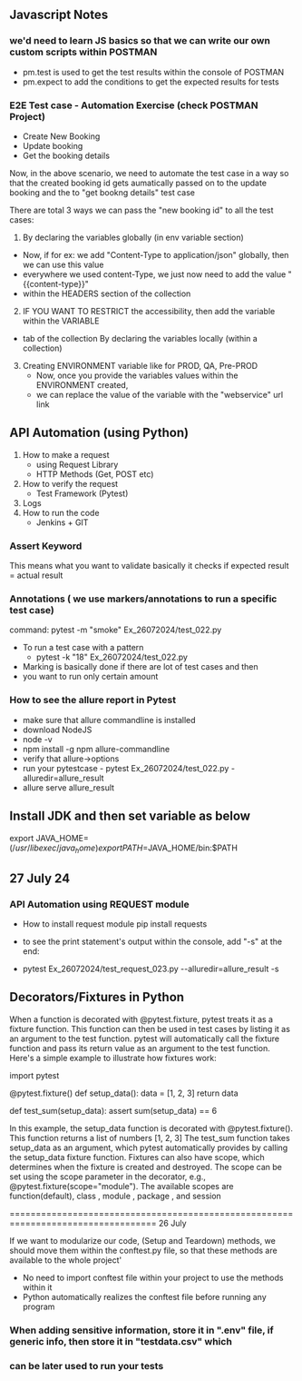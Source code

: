## Javascript Notes

### we'd need to learn JS basics so that we can write our own custom scripts within POSTMAN

- pm.test is used to get the test results within the console of POSTMAN
- pm.expect to add the conditions to get the expected results for tests

### E2E Test case - Automation Exercise (check POSTMAN Project)

- Create New Booking
- Update booking
- Get the booking details

Now, in the above scenario, we need to automate the test case in a way so that the created
booking id gets aumatically passed on to the update booking and the to "get bookng details"
test case

There are total 3 ways we can pass the "new booking id" to all the test cases:
1. By declaring the variables globally (in env variable section)
  - Now, if for ex: we add "Content-Type to application/json" globally, then we can use this value
  - everywhere we used content-Type, we just now need to add the value "{{content-type}}"
  - within the HEADERS section of the collection
2. IF YOU WANT TO RESTRICT the accessibility, then add the variable within the VARIABLE
  - tab of the collection
    By declaring the variables locally (within a collection)
3. Creating ENVIRONMENT variable like for PROD, QA, Pre-PROD
   - Now, once you provide the variables values within the ENVIRONMENT created,
   - we can replace the value of the variable with the "webservice" url link


## API Automation (using Python)

1. How to make a request
   - using Request Library
   - HTTP Methods (Get, POST etc)
2. How to verify the request
   - Test Framework (Pytest)
3. Logs
4. How to run the code
   - Jenkins + GIT

### Assert Keyword
This means what you want to validate
basically it checks if expected result = actual result

### Annotations ( we use markers/annotations to run a specific test case)
command: pytest -m "smoke" Ex_26072024/test_022.py
- To run a test case with a pattern
  - pytest -k "18" Ex_26072024/test_022.py
- Marking is basically done if there are lot of test cases and then
- you want to run only certain amount 

### How to see the allure report in Pytest
- make sure that allure commandline is installed
- download NodeJS
- node -v
- npm install -g npm allure-commandline
- verify that allure->options
- run your pytestcase - pytest Ex_26072024/test_022.py -alluredir=allure_result
- allure serve allure_result

## Install JDK and then set variable as below
export JAVA_HOME=$(/usr/libexec/java_home)
export PATH=$JAVA_HOME/bin:$PATH

## 27 July 24

### API Automation using REQUEST module

- How to install request module
pip install requests

- to see the print statement's output within the console, add "-s" at the end:
- pytest Ex_26072024/test_request_023.py --alluredir=allure_result -s

## Decorators/Fixtures in Python

When a function is decorated with @pytest.fixture, pytest treats it as a fixture function. This function can then be used in test cases by listing it as an argument to the test function. pytest will automatically call the fixture function and pass its return value as an argument to the test function.
Here's a simple example to illustrate how fixtures work:

import pytest

@pytest.fixture()
def setup_data():
    data = [1, 2, 3]
    return data

def test_sum(setup_data):
    assert sum(setup_data) == 6

In this example, the setup_data function is decorated with @pytest.fixture(). This function returns a list of numbers 
[1, 2, 3]
The test_sum function takes setup_data as an argument, which pytest automatically provides by calling the setup_data fixture function.
Fixtures can also have scope, which determines when the fixture is created and destroyed. The scope can be set using the 
scope parameter in the decorator, e.g., @pytest.fixture(scope="module"). The available scopes are function(default), class , module , package , and session

==================================================================================
26 July

If we want to modularize our code, (Setup and Teardown) methods, we should move them within the conftest.py file, so that
these methods are available to the whole project'
- No need to import conftest file within your project to use the methods within it
- Python automatically realizes the conftest file before running any program


### When adding sensitive information, store it in ".env" file, if generic info, then store it in "testdata.csv" which
### can be later used to run your tests

